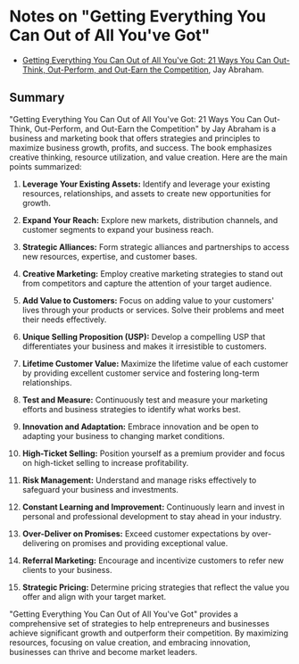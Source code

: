 # Notes on "Getting Everything You Can Out of All You've Got"

* [Getting Everything You Can Out of All You've Got: 21 Ways You Can Out-Think, Out-Perform, and Out-Earn the Competition](https://amzn.to/3rSJMzq), Jay Abraham.

## Summary

"Getting Everything You Can Out of All You've Got: 21 Ways You Can Out-Think, Out-Perform, and Out-Earn the Competition" by Jay Abraham is a business and marketing book that offers strategies and principles to maximize business growth, profits, and success. The book emphasizes creative thinking, resource utilization, and value creation. Here are the main points summarized:

1. **Leverage Your Existing Assets:** Identify and leverage your existing resources, relationships, and assets to create new opportunities for growth.

2. **Expand Your Reach:** Explore new markets, distribution channels, and customer segments to expand your business reach.

3. **Strategic Alliances:** Form strategic alliances and partnerships to access new resources, expertise, and customer bases.

4. **Creative Marketing:** Employ creative marketing strategies to stand out from competitors and capture the attention of your target audience.

5. **Add Value to Customers:** Focus on adding value to your customers' lives through your products or services. Solve their problems and meet their needs effectively.

6. **Unique Selling Proposition (USP):** Develop a compelling USP that differentiates your business and makes it irresistible to customers.

7. **Lifetime Customer Value:** Maximize the lifetime value of each customer by providing excellent customer service and fostering long-term relationships.

8. **Test and Measure:** Continuously test and measure your marketing efforts and business strategies to identify what works best.

9. **Innovation and Adaptation:** Embrace innovation and be open to adapting your business to changing market conditions.

10. **High-Ticket Selling:** Position yourself as a premium provider and focus on high-ticket selling to increase profitability.

11. **Risk Management:** Understand and manage risks effectively to safeguard your business and investments.

12. **Constant Learning and Improvement:** Continuously learn and invest in personal and professional development to stay ahead in your industry.

13. **Over-Deliver on Promises:** Exceed customer expectations by over-delivering on promises and providing exceptional value.

14. **Referral Marketing:** Encourage and incentivize customers to refer new clients to your business.

15. **Strategic Pricing:** Determine pricing strategies that reflect the value you offer and align with your target market.

"Getting Everything You Can Out of All You've Got" provides a comprehensive set of strategies to help entrepreneurs and businesses achieve significant growth and outperform their competition. By maximizing resources, focusing on value creation, and embracing innovation, businesses can thrive and become market leaders.

